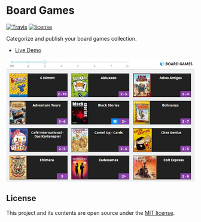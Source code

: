 # Board Games

[![Travis](https://img.shields.io/travis/com/darekkay/board-games.svg?style=flat-square)](https://travis-ci.com/darekkay/board-games) [![license](https://img.shields.io/github/license/darekkay/board-games.svg?style=flat-square)](https://github.com/darekkay/board-games/blob/master/LICENSE)

Categorize and publish your board games collection.

 - [Live Demo](https://darekkay.com/board-games)

![Screenshot](screenshot.jpg)

## License

This project and its contents are open source under the [MIT license](LICENSE).

